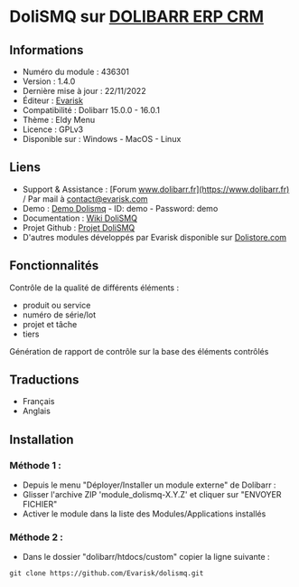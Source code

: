 # DoliSMQ sur [DOLIBARR ERP CRM](https://www.dolibarr.org)

## Informations

- Numéro du module : 436301
- Version :  1.4.0
- Dernière mise à jour : 22/11/2022
- Éditeur : [Evarisk](https://www.evarisk.com)
- Compatibilité : Dolibarr 15.0.0 - 16.0.1
- Thème : Eldy Menu
- Licence : GPLv3
- Disponible sur : Windows - MacOS - Linux

## Liens

- Support & Assistance : [Forum www.dolibarr.fr](https://www.dolibarr.fr) / Par mail à contact@evarisk.com
- Demo : [Demo Dolismq](https://www.demodoli.digirisk.com) - ID: demo - Password: demo
- Documentation : [Wiki DoliSMQ](https://wiki.dolibarr.org/index.php/Module_DoliSMQ)
- Projet Github : [Projet DoliSMQ](https://github.com/Evarisk/dolismq/projects?type=classic)
- D'autres modules développés par Evarisk disponible sur [Dolistore.com](https://www.dolistore.com)

## Fonctionnalités

Contrôle de la qualité de différents éléments :

- produit ou service
- numéro de série/lot
- projet et tâche
- tiers

Génération de rapport de contrôle sur la base des éléments contrôlés

## Traductions

- Français
- Anglais

## Installation

### Méthode 1 :

- Depuis le menu "Déployer/Installer un module externe" de Dolibarr :
- Glisser l'archive ZIP 'module_dolismq-X.Y.Z' et cliquer sur "ENVOYER FICHIER"
- Activer le module dans la liste des Modules/Applications installés

### Méthode 2 :

- Dans le dossier "dolibarr/htdocs/custom" copier la ligne suivante :
``` 
git clone https://github.com/Evarisk/dolismq.git
```
